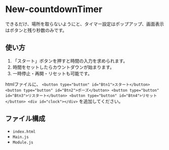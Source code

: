 # New-countdownTimer

できるだけ、場所を取らないようにと、タイマー設定はポップアップ、画面表示はボタンと残り秒数のみです。

## 使い方

1. 「スタート」ボタンを押すと時間の入力を求められます。  
2. 時間をセットしたらカウントダウンが始まります。  
3. 一時停止・再開・リセットも可能です。

htmlファイルに、
`<button type="button" id="Btn1">スタート</button>
        <button type="button" id="Btn2">ポーズ</button>
        <button type="button" id="Btn3">リスタート</button>
        <button type="button" id="Btn4">リセット</button>
        <div id="clock"></div>`
を追加してください。

## ファイル構成

- `index.html`
- `Main.js`  
- `Module.js`
